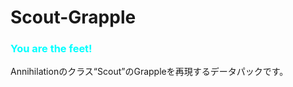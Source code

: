 # Scout-Grapple

### <font color=aqua>**You are the feet!**</font>
Annihilationのクラス“Scout”のGrappleを再現するデータパックです。
